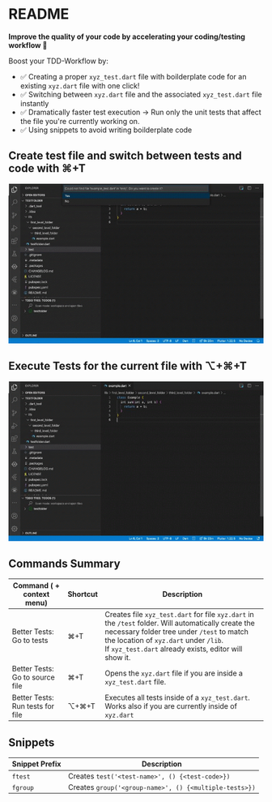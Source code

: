 # README

**Improve the quality of your code by
accelerating your coding/testing workflow 🚀**


Boost your TDD-Workflow by:
* ✅ Creating a proper `xyz_test.dart` file with boilderplate code for an existing `xyz.dart` file with one click!
* ✅ Switching between `xyz.dart` file and the associated `xyz_test.dart` file instantly 
* ✅ Dramatically faster test execution  -> Run only the unit tests that affect the file you're currently working on.
* ✅ Using snippets to avoid writing boilderplate code

## Create test file and switch between tests and code with ⌘+T

![create_test_file](./assets/create_test_file.gif)

## Execute Tests for the current file with ⌥+⌘+T

![execute_tests](./assets/execute_tests.gif)

## Commands Summary

| Command ( + context menu)        | Shortcut | Description                                                  |
| -------------------------------- | -------- | ------------------------------------------------------------ |
| Better Tests: Go to tests        | ⌘+T      | Creates file `xyz_test.dart`  for file `xyz.dart` in the  `/test` folder. Will automatically create the necessary folder tree under `/test` to match the location of `xyz.dart` under `/lib`.<br />If `xyz_test.dart` already exists, editor will show it. |
| Better Tests: Go to source file  | ⌘+T      | Opens the `xyz.dart` file if you are inside a `xyz_test.dart` file. |
| Better Tests: Run tests for file | ⌥+⌘+T    | Executes all tests inside of a `xyz_test.dart`. Works also if you are currently inside of `xyz.dart` |



## Snippets

| Snippet Prefix | Description                                            |
| -------------- | ------------------------------------------------------ |
| `ftest`        | Creates `test('<test-name>', () {<test-code>})`        |
| `fgroup`       | Creates `group('<group-name>', () {<multiple-tests>})` |
